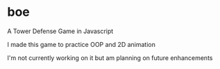 # boe
A Tower Defense Game in Javascript

I made this game to practice OOP and 2D animation

I'm not currently working on it but am planning on future enhancements